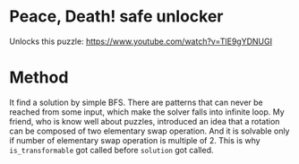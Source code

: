# Peace, Death! safe unlocker

Unlocks this puzzle: https://www.youtube.com/watch?v=TlE9gYDNUGI

# Method

It find a solution by simple BFS. There are patterns that can never be reached from some input, which make the solver falls into infinite loop.
My friend, who is know well about puzzles, introduced an idea that a rotation can be composed of two elementary swap operation. 
And it is solvable only if number of elementary swap operation is multiple of 2. This is why ```is_transformable``` got called before ```solution``` got called.
